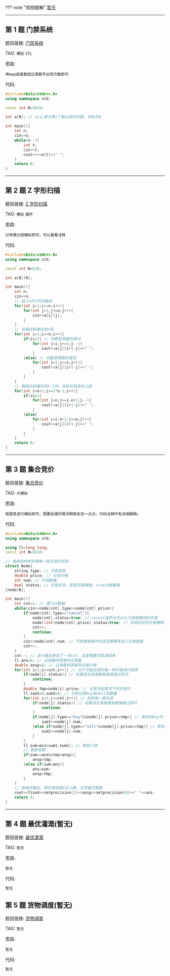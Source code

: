 ??? note "视频题解"
    [暂无]()

---

## 第 1 题 门禁系统

题目链接: [门禁系统](http://118.190.20.162/view.page?gpid=T21)

TAG: `模拟` `STL`

思路:

`用map或者数组记录数字出现次数即可`

代码:

```cpp linenums="1"
#include<bits/stdc++.h>
using namespace std;

const int N=1010;

int a[N]; // a[i]表示第i个数出现的次数，初始为0

int main(){
    int n;
    cin>>n;
    while(n--){
        int t;
        cin>>t;
        cout<<++a[t]<<" ";
    }
    return 0;
}
```

---

## 第 2 题 Z 字形扫描

题目链接: [Z 字形扫描](http://118.190.20.162/view.page?gpid=T20)

TAG: `模拟` `循环`

思路:

`分奇偶分段模拟即可，可以看看注释`

代码:

```cpp linenums="1"
#include<bits/stdc++.h>
using namespace std;

const int N=510;

int a[N][N];

int main(){
    int n;
    cin>>n;
    // 读入n行n列的数组
    for(int i=1;i<=n;i++){
        for(int j=1;j<=n;j++){
            cin>>a[i][j];
        }
    }
    // 先输出斜着的前n列
    for(int i=1;i<=n;i++){
        if(i&1){ // 列数是奇数的情况
            for(int j=i;j>=1;j--){
                cout<<a[j][i+1-j]<<" ";
            }
        }else{ // 列数是偶数的情况
            for(int j=1;j<=i;j++){
                cout<<a[j][i+1-j]<<" ";
            }
        }
    }
    // 再输出斜着的后n-1列，具体实现类似上面
    for(int i=n+1;i<=2*n-1;i++){
        if(i&1){
            for(int j=n;j>=i-n+1;j--){
                cout<<a[j][i+1-j]<<" ";
            }
        }else{
            for(int j=i-n+1;j<=n;j++){
                cout<<a[j][i+1-j]<<" ";
            }
        }
    }
    return 0;
}
```

---

## 第 3 题 集合竞价

题目链接: [集合竞价](http://118.190.20.162/view.page?gpid=T19)

TAG: `大模拟`

思路:

`按题意进行模拟即可，需要处理的情况稍微复杂一点点，代码注释中有详细解释。`

代码:

```cpp linenums="1"
#include<bits/stdc++.h>
using namespace std;

using ll=long long;
const int N=5010;

// 使用结构体存储每一笔交易的信息
struct Node{
    string type; // 交易类型
    double price; // 交易价格
    int num; // 交易数量
    bool status; // 交易状态，即是否被撤销，true为被撤销
}node[N];

int main(){
    int cnt=1; // 第几行数据
    while(cin>>node[cnt].type>>node[cnt].price){
        if(node[cnt].type=="cancel"){
            node[cnt].status=true; // cancel操作也可以认为是被撤销的交易
            node[(int)node[cnt].price].status=true; // 将相对应的交易撤销
            cnt++;
            continue;
        }
        cin>>node[cnt].num; // 不是撤销操作的话还需要再读入交易数量
        cnt++;
    }
    cnt--; // 由于最后多加了一次cnt，这里需要将其减回来
    ll ans=0; // 记录最终答案的交易量
    double ansp=0; // 记录最终答案的交易价格
    for(int i=1;i<=cnt;i++){ // 对于可能出现的每一种价格进行枚举
        if(node[i].status){ // 如果该交易被撤销直接跳过即可
            continue;
        }
        double tmp=node[i].price; // 记录当前情况下的开盘价
        ll sum1=0,sum2=0; // 分别记录buy和sell的数量
        for(int j=1;j<=cnt;j++){ // 枚举每一笔交易
            if(node[j].status){ // 如果该交易被撤销直接跳过即可
                continue;
            }
            if(node[j].type=="buy"&&node[j].price>=tmp){ // 累加到buy中
                sum1+=node[j].num;
            }else if(node[j].type=="sell"&&node[j].price<=tmp){ // 累加到sell中
                sum2+=node[j].num;
            }
        }
        ll sum=min(sum1,sum2); // 取较小值
        // 更新答案
        if(sum==ans&&tmp>ansp){
            ansp=tmp;
        }else if(sum>ans){
            ans=sum;
            ansp=tmp;
        }
    }
    // 按格式输出，即价格保留2位小数，交易量为整数
    cout<<fixed<<setprecision(2)<<ansp<<setprecision(0)<<" "<<ans;
    return 0;
}
```

---

## 第 4 题 最优灌溉(暂无)

题目链接: [最优灌溉](http://118.190.20.162/view.page?gpid=T18)

TAG: `暂无`

思路:

`暂无`

代码:

```cpp linenums="1"
暂无
```

## 第 5 题 货物调度(暂无)

题目链接: [货物调度](http://118.190.20.162/view.page?gpid=T17)

TAG: `暂无`

思路:

`暂无`

代码:

```cpp linenums="1"
暂无
```
